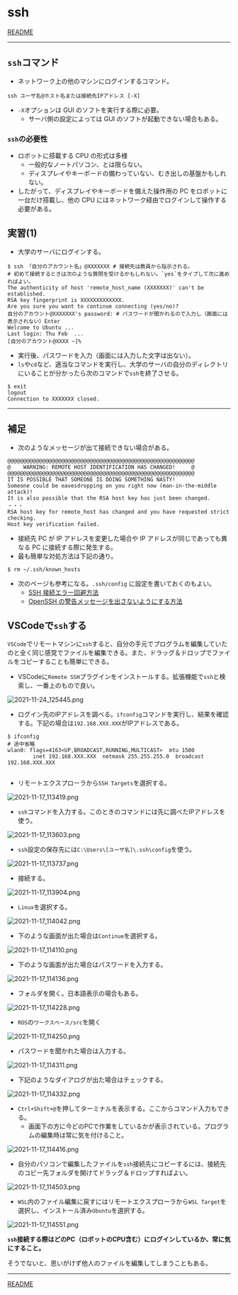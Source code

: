# ssh

[README](./README.md)

---

## `ssh`コマンド

- ネットワーク上の他のマシンにログインするコマンド。

```shell
ssh ユーザ名@ホスト名または接続先IPアドレス [-X]
```

- `-X`オプションは GUI のソフトを実行する際に必要。
  - サーバ側の設定によっては GUI のソフトが起動できない場合もある。

### `ssh`の必要性

- ロボットに搭載する CPU の形式は多様
  - 一般的なノートパソコン、とは限らない。
  - ディスプレイやキーボードの備わっていない、むき出しの基盤かもしれない。
- したがって、ディスプレイやキーボードを備えた操作用の PC をロボットに一台だけ搭載し、他の CPU にはネットワーク経由でログインして操作する必要がある。

## 実習(1)

- 大学のサーバにログインする。

```shell
$ ssh 「自分のアカウント名」@XXXXXXX # 接続先は教員から指示される。
# 初めて接続するときは次のような質問を受けるかもしれない。`yes`をタイプして次に進めればよい。
The authenticity of host 'remote_host_name (XXXXXXX)' can't be established.
RSA key fingerprint is XXXXXXXXXXXXX.
Are you sure you want to continue connecting (yes/no)?
自分のアカウント@XXXXXXX's password: # パスワードが聞かれるので入力し（画面には表示されない）Enter
Welcome to Ubuntu ...
Last login: Thu Feb  ...
[自分のアカウント@XXXX ~]%
```

- 実行後、パスワードを入力（画面には入力した文字は出ない）。
- `ls`や`cd`など、適当なコマンドを実行し、大学のサーバの自分のディレクトリにいることが分かったら次のコマンドで`ssh`を終了させる。

```shell
$ exit
logout
Connection to XXXXXXX closed.
```

---

## 補足

- 次のようなメッセージが出て接続できない場合がある。

```shell
@@@@@@@@@@@@@@@@@@@@@@@@@@@@@@@@@@@@@@@@@@@@@@@@@@@@@@@@@@@
@    WARNING: REMOTE HOST IDENTIFICATION HAS CHANGED!     @
@@@@@@@@@@@@@@@@@@@@@@@@@@@@@@@@@@@@@@@@@@@@@@@@@@@@@@@@@@@
IT IS POSSIBLE THAT SOMEONE IS DOING SOMETHING NASTY!
Someone could be eavesdropping on you right now (man-in-the-middle attack)!
It is also possible that the RSA host key has just been changed.
・・・
RSA host key for remote_host has changed and you have requested strict checking.
Host key verification failed.
```

- 接続先 PC が IP アドレスを変更した場合や IP アドレスが同じであっても異なる PC に接続する際に発生する。
- 最も簡単な対処方法は下記の通り。

```shell
$ rm ~/.ssh/known_hosts
```

- 次のページも参考になる。`.ssh/config` に設定を書いておくのもよい。
  - [SSH 接続エラー回避方法](https://qiita.com/grgrjnjn/items/8ca33b64ea0406e12938)
  - [OpenSSH の警告メッセージを出さないようにする方法](https://qiita.com/shotaTsuge/items/48bdaccdafa5475d9016)

## VSCodeで`ssh`する

`VSCode`でリモートマシンに`ssh`すると、自分の手元でプログラムを編集していたのと全く同じ感覚でファイルを編集できる。また、ドラッグ＆ドロップでファイルをコピーすることも簡単にできる。

- VSCodeに`Remote SSH`プラグインをインストールする。拡張機能で`ssh`と検索し、一番上のもので良い。

![2021-11-24_125445.png](./ssh/2021-11-24_125445.png)

- ログイン先のIPアドレスを調べる。`ifconfig`コマンドを実行し、結果を確認する。下記の場合は`192.168.XXX.XXX`がIPアドレスである。

```shell
$ ifconfig
# 途中省略
wlan0: flags=4163<UP,BROADCAST,RUNNING,MULTICAST>  mtu 1500
        inet 192.168.XXX.XXX  netmask 255.255.255.0  broadcast 192.168.XXX.XXX
        
```

- リモートエクスプローラから`SSH Targets`を選択する。

![2021-11-17_113419.png](./ssh/2021-11-17_113419.png)

- `ssh`コマンドを入力する。このときのコマンドには先に調べたIPアドレスを使う。

![2021-11-17_113603.png](./ssh/2021-11-17_113603.png)

- `ssh`設定の保存先には`C:\Users\[ユーザ名]\.ssh\config`を使う。

![2021-11-17_113737.png](./ssh/2021-11-17_113737.png)

- 接続する。

![2021-11-17_113904.png](./ssh/2021-11-17_113904.png)

- `Linux`を選択する。

![2021-11-17_114042.png](./ssh/2021-11-17_114042.png)

- 下のような画面が出た場合は`Continue`を選択する。

![2021-11-17_114110.png](./ssh/2021-11-17_114110.png)

- 下のような画面が出た場合はパスワードを入力する。

![2021-11-17_114136.png](./ssh/2021-11-17_114136.png)

- フォルダを開く。日本語表示の場合もある。

![2021-11-17_114228.png](./ssh/2021-11-17_114228.png)

- `ROS`の`ワークスペース/src`を開く

![2021-11-17_114250.png](./ssh/2021-11-17_114250.png)

- パスワードを聞かれた場合は入力する。

![2021-11-17_114311.png](./ssh/2021-11-17_114311.png)

- 下記のようなダイアログが出た場合はチェックする。

![2021-11-17_114332.png](./ssh/2021-11-17_114332.png)

- `Ctrl+Shift+@`を押してターミナルを表示する。ここからコマンド入力もできる。
  - 画面下の方に今どのPCで作業をしているかが表示されている。プログラムの編集時は常に気を付けること。

![2021-11-17_114416.png](./ssh/2021-11-17_114416.png)

- 自分のパソコンで編集したファイルを`ssh`接続先にコピーするには、接続先のコピー先フォルダを開けてドラッグ＆ドロップすればよい。

![2021-11-17_114503.png](./ssh/2021-11-17_114503.png)

- `WSL`内のファイル編集に戻すにはリモートエクスプローラから`WSL Target`を選択し、インストール済み`Ubuntu`を選択する。

![2021-11-17_114551.png](./ssh/2021-11-17_114551.png)

**`ssh`接続する際はどのPC（ロボットのCPU含む）にログインしているか、常に気にすること。**

そうでないと、思いがけず他人のファイルを編集してしまうこともある。

---

[README](./README.md)
